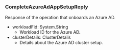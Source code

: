 ### CompleteAzureAdAppSetupReply
Response of the operation that onboards an Azure AD.

- workloadFid: System.String
  - Workload ID for the Azure AD.
- clusterDetails: ClusterDetails
  - Details about the Azure AD cluster setup.

